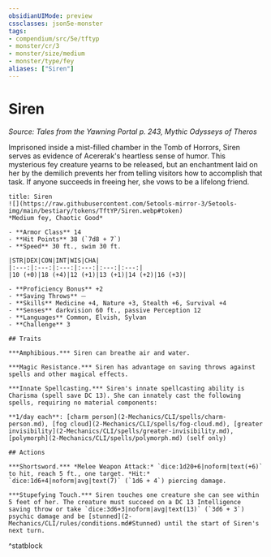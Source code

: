 ```yaml
---
obsidianUIMode: preview
cssclasses: json5e-monster
tags:
- compendium/src/5e/tftyp
- monster/cr/3
- monster/size/medium
- monster/type/fey
aliases: ["Siren"]
---
```

# Siren
*Source: Tales from the Yawning Portal p. 243, Mythic Odysseys of Theros*  

Imprisoned inside a mist-filled chamber in the Tomb of Horrors, Siren serves as evidence of Acererak's heartless sense of humor. This mysterious fey creature yearns to be released, but an enchantment laid on her by the demilich prevents her from telling visitors how to accomplish that task. If anyone succeeds in freeing her, she vows to be a lifelong friend.

```ad-statblock
title: Siren
![](https://raw.githubusercontent.com/5etools-mirror-3/5etools-img/main/bestiary/tokens/TftYP/Siren.webp#token)
*Medium fey, Chaotic Good*

- **Armor Class** 14
- **Hit Points** 38 (`7d8 + 7`)
- **Speed** 30 ft., swim 30 ft.

|STR|DEX|CON|INT|WIS|CHA|
|:---:|:---:|:---:|:---:|:---:|:---:|
|10 (+0)|18 (+4)|12 (+1)|13 (+1)|14 (+2)|16 (+3)|

- **Proficiency Bonus** +2
- **Saving Throws** ⏤
- **Skills** Medicine +4, Nature +3, Stealth +6, Survival +4
- **Senses** darkvision 60 ft., passive Perception 12
- **Languages** Common, Elvish, Sylvan
- **Challenge** 3

## Traits

***Amphibious.*** Siren can breathe air and water.

***Magic Resistance.*** Siren has advantage on saving throws against spells and other magical effects.

***Innate Spellcasting.*** Siren's innate spellcasting ability is Charisma (spell save DC 13). She can innately cast the following spells, requiring no material components:

**1/day each**: [charm person](2-Mechanics/CLI/spells/charm-person.md), [fog cloud](2-Mechanics/CLI/spells/fog-cloud.md), [greater invisibility](2-Mechanics/CLI/spells/greater-invisibility.md), [polymorph](2-Mechanics/CLI/spells/polymorph.md) (self only)

## Actions

***Shortsword.*** *Melee Weapon Attack:* `dice:1d20+6|noform|text(+6)` to hit, reach 5 ft., one target. *Hit:* `dice:1d6+4|noform|avg|text(7)` (`1d6 + 4`) piercing damage.

***Stupefying Touch.*** Siren touches one creature she can see within 5 feet of her. The creature must succeed on a DC 13 Intelligence saving throw or take `dice:3d6+3|noform|avg|text(13)` (`3d6 + 3`) psychic damage and be [stunned](2-Mechanics/CLI/rules/conditions.md#Stunned) until the start of Siren's next turn.
```
^statblock